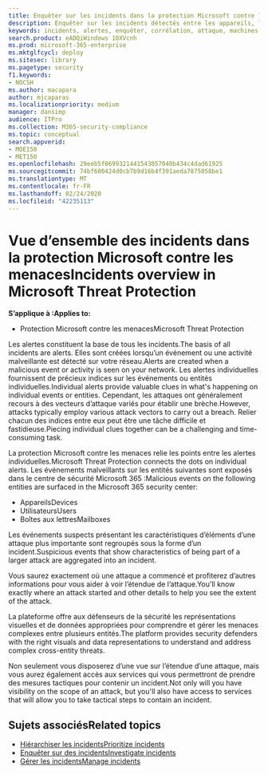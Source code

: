 ```yaml
---
title: Enquêter sur les incidents dans la protection Microsoft contre les menaces
description: Enquêter sur les incidents détectés entre les appareils, les utilisateurs et les boîtes aux lettres.
keywords: incidents, alertes, enquêter, corrélation, attaque, machines, appareils, utilisateurs, identités, identité, boîte de réception, e-mail, 365, microsoft, m365
search.product: eADQiWindows 10XVcnh
ms.prod: microsoft-365-enterprise
ms.mktglfcycl: deploy
ms.sitesec: library
ms.pagetype: security
f1.keywords:
- NOCSH
ms.author: macapara
author: mjcaparas
ms.localizationpriority: medium
manager: dansimp
audience: ITPro
ms.collection: M365-security-compliance
ms.topic: conceptual
search.appverid:
- MOE150
- MET150
ms.openlocfilehash: 29eeb5f0699321441543057040b434c4dad61925
ms.sourcegitcommit: 74bf600424d0cb7b9d16b4f391aeda7875058be1
ms.translationtype: MT
ms.contentlocale: fr-FR
ms.lasthandoff: 02/24/2020
ms.locfileid: "42235113"
---
```

# <a name="incidents-overview-in-microsoft-threat-protection"></a><span data-ttu-id="0a084-104">Vue d’ensemble des incidents dans la protection Microsoft contre les menaces</span><span class="sxs-lookup"><span data-stu-id="0a084-104">Incidents overview in Microsoft Threat Protection</span></span>

<span data-ttu-id="0a084-105">**S’applique à :**</span><span class="sxs-lookup"><span data-stu-id="0a084-105">**Applies to:**</span></span>
- <span data-ttu-id="0a084-106">Protection Microsoft contre les menaces</span><span class="sxs-lookup"><span data-stu-id="0a084-106">Microsoft Threat Protection</span></span>



<span data-ttu-id="0a084-107">Les alertes constituent la base de tous les incidents.</span><span class="sxs-lookup"><span data-stu-id="0a084-107">The basis of all incidents are alerts.</span></span> <span data-ttu-id="0a084-108">Elles sont créées lorsqu’un événement ou une activité malveillante est détecté sur votre réseau.</span><span class="sxs-lookup"><span data-stu-id="0a084-108">Alerts are created when a malicious event or activity is seen on your network.</span></span> <span data-ttu-id="0a084-109">Les alertes individuelles fournissent de précieux indices sur les événements ou entités individuelles.</span><span class="sxs-lookup"><span data-stu-id="0a084-109">Individual alerts provide valuable clues in what's happening on individual events or entities.</span></span> <span data-ttu-id="0a084-110">Cependant, les attaques ont généralement recours à des vecteurs d’attaque variés pour établir une brèche.</span><span class="sxs-lookup"><span data-stu-id="0a084-110">However, attacks typically employ various attack vectors to carry out a breach.</span></span> <span data-ttu-id="0a084-111">Relier chacun des indices entre eux peut être une tâche difficile et fastidieuse.</span><span class="sxs-lookup"><span data-stu-id="0a084-111">Piecing individual clues together can be a challenging and time-consuming task.</span></span> 

<span data-ttu-id="0a084-112">La protection Microsoft contre les menaces relie les points entre les alertes individuelles.</span><span class="sxs-lookup"><span data-stu-id="0a084-112">Microsoft Threat Protection connects the dots on individual alerts.</span></span> <span data-ttu-id="0a084-113">Les événements malveillants sur les entités suivantes sont exposés dans le centre de sécurité Microsoft 365 :</span><span class="sxs-lookup"><span data-stu-id="0a084-113">Malicious events on the following entities are surfaced in the Microsoft 365 security center:</span></span>
- <span data-ttu-id="0a084-114">Appareils</span><span class="sxs-lookup"><span data-stu-id="0a084-114">Devices</span></span>
- <span data-ttu-id="0a084-115">Utilisateurs</span><span class="sxs-lookup"><span data-stu-id="0a084-115">Users</span></span>
- <span data-ttu-id="0a084-116">Boîtes aux lettres</span><span class="sxs-lookup"><span data-stu-id="0a084-116">Mailboxes</span></span>

<span data-ttu-id="0a084-117">Les événements suspects présentant les caractéristiques d’éléments d’une attaque plus importante sont regroupés sous la forme d’un incident.</span><span class="sxs-lookup"><span data-stu-id="0a084-117">Suspicious events that show characteristics of being part of a larger attack are aggregated into an incident.</span></span> 

<span data-ttu-id="0a084-118">Vous saurez exactement où une attaque a commencé et profiterez d’autres informations pour vous aider à voir l’étendue de l’attaque.</span><span class="sxs-lookup"><span data-stu-id="0a084-118">You'll know exactly where an attack started and other details to help you see the extent of the attack.</span></span>

<span data-ttu-id="0a084-119">La plateforme offre aux défenseurs de la sécurité les représentations visuelles et de données appropriées pour comprendre et gérer les menaces complexes entre plusieurs entités.</span><span class="sxs-lookup"><span data-stu-id="0a084-119">The platform provides security defenders with the right visuals and data representations to understand and address complex cross-entity threats.</span></span> 

<span data-ttu-id="0a084-120">Non seulement vous disposerez d’une vue sur l’étendue d’une attaque, mais vous aurez également accès aux services qui vous permettront de prendre des mesures tactiques pour contenir un incident.</span><span class="sxs-lookup"><span data-stu-id="0a084-120">Not only will you have visibility on the scope of an attack, but you'll also have access to services that will allow you to take tactical steps to contain an incident.</span></span>


## <a name="related-topics"></a><span data-ttu-id="0a084-121">Sujets associés</span><span class="sxs-lookup"><span data-stu-id="0a084-121">Related topics</span></span>
- [<span data-ttu-id="0a084-122">Hiérarchiser les incidents</span><span class="sxs-lookup"><span data-stu-id="0a084-122">Prioritize incidents</span></span>](incident-queue.md)
- [<span data-ttu-id="0a084-123">Enquêter sur des incidents</span><span class="sxs-lookup"><span data-stu-id="0a084-123">Investigate incidents</span></span>](investigate-incidents.md)
- [<span data-ttu-id="0a084-124">Gérer les incidents</span><span class="sxs-lookup"><span data-stu-id="0a084-124">Manage incidents</span></span>](manage-incidents.md)
